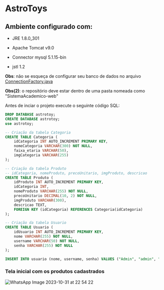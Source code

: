 # AstroToys

## Ambiente configurado com:

* JRE 1.8.0_301

* Apache Tomcat v9.0

* Connector mysql 5.1.15-bin

* jstl 1.2

**Obs**: não se esqueça de configurar seu banco de dados no arquivo [ConnectionFactory.java](/java/br/edu/astrotoystore/util/ConnectionFactory.java)

**Obs(2)**: o repositório deve estar dentro de uma pasta nomeada como "SistemaAcademico-web"


Antes de inciar o projeto execute o seguinte código SQL:
```SQL
DROP DATABASE astrotoy;
CREATE DATABASE astrotoy;
use astrotoy;

-- Criação da tabela Categoria
CREATE TABLE Categoria (
    idCategoria INT AUTO_INCREMENT PRIMARY KEY,
    nomeCategoria VARCHAR(300) NOT NULL,
    faixa_etaria VARCHAR(50),
    imgCategoria VARCHAR(255)
);

-- Criação da tabela Produto
-- idCategoria, nomeProduto, precoUnitario, imgProduto, descricao
CREATE TABLE Produto (
    idProduto INT AUTO_INCREMENT PRIMARY KEY,
    idCategoria INT,
    nomeProduto VARCHAR(255) NOT NULL,
    precoUnitario DECIMAL(10, 2) NOT NULL,
    imgProduto VARCHAR(300),
    descricao TEXT,
    FOREIGN KEY (idCategoria) REFERENCES Categoria(idCategoria)
);

-- Criação da tabela Usuario
CREATE TABLE Usuario (
    idUsuario INT AUTO_INCREMENT PRIMARY KEY,
    nome VARCHAR(255) NOT NULL,
    username VARCHAR(50) NOT NULL,
    senha VARCHAR(255) NOT NULL
);

INSERT INTO usuario (nome, username, senha) VALUES ("Admin", "admin", "admin#@123!")
```

### Tela inicial com os produtos cadastrados

![WhatsApp Image 2023-10-31 at 22 54 22](https://github.com/devalenca/AstroToys/assets/117116076/0fafd3e1-352d-4e13-92b1-2b06ff910476)
